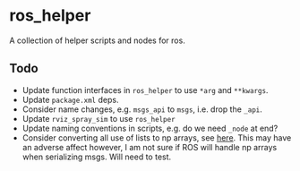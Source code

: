 # ros_helper

A collection of helper scripts and nodes for ros. 

## Todo

* Update function interfaces in `ros_helper` to use `*arg` and `**kwargs`. 
* Update `package.xml` deps.
* Consider name changes, e.g. `msgs_api` to `msgs`, i.e. drop the `_api`.
* Update `rviz_spray_sim` to use `ros_helper`
* Update naming conventions in scripts, e.g. do we need `_node` at end?
* Consider converting all use of lists to np arrays, see [here](https://www.freecodecamp.org/news/if-you-have-slow-loops-in-python-you-can-fix-it-until-you-cant-3a39e03b6f35/). This may have an adverse affect however, I am not sure if ROS will handle np arrays when serializing msgs. Will need to test. 
